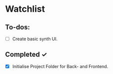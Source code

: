 # Watchlist

## To-dos:

- [ ] Create basic synth UI. 
 
## Completed ✓

- [x] Initialise Project Folder for Back- and Frontend. 